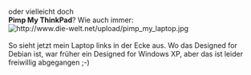 <html><body><p>oder vielleicht doch<br>
<strong>Pimp My ThinkPad</strong>? Wie auch immer:<br>
<img src="http://www.die-welt.net/upload/pimp_my_laptop.jpg" alt="http://www.die-welt.net/upload/pimp_my_laptop.jpg"><br>
<br>
So sieht jetzt mein Laptop links in der Ecke aus. Wo das Designed for Debian ist, war früher ein Designed for Windows XP, aber das ist leider freiwillig abgegangen ;-)</p></body></html>